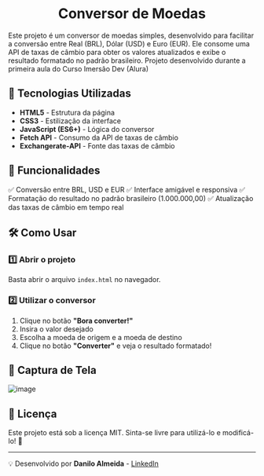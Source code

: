 <div align="center">

# Conversor de Moedas

</div>

Este projeto é um conversor de moedas simples, desenvolvido para facilitar a conversão entre Real (BRL), Dólar (USD) e Euro (EUR). Ele consome uma API de taxas de câmbio para obter os valores atualizados e exibe o resultado formatado no padrão brasileiro.
Projeto desenvolvido durante a primeira aula do Curso Imersão Dev (Alura)

## 🚀 Tecnologias Utilizadas
- **HTML5** - Estrutura da página
- **CSS3** - Estilização da interface
- **JavaScript (ES6+)** - Lógica do conversor
- **Fetch API** - Consumo da API de taxas de câmbio
- **Exchangerate-API** - Fonte das taxas de câmbio

## 📌 Funcionalidades
✅ Conversão entre BRL, USD e EUR
✅ Interface amigável e responsiva
✅ Formatação do resultado no padrão brasileiro (1.000.000,00)
✅ Atualização das taxas de câmbio em tempo real

## 🛠 Como Usar

### 1️⃣ Abrir o projeto
Basta abrir o arquivo `index.html` no navegador.

### 2️⃣  Utilizar o conversor
1. Clique no botão **"Bora converter!"**
2. Insira o valor desejado
3. Escolha a moeda de origem e a moeda de destino
4. Clique no botão **"Converter"** e veja o resultado formatado!

## 📸 Captura de Tela
![image](https://github.com/user-attachments/assets/d64acebc-78ed-4edd-a678-97f727e7dab7)


## 📜 Licença
Este projeto está sob a licença MIT. Sinta-se livre para utilizá-lo e modificá-lo! 🎉

---

💡 Desenvolvido por **Danilo Almeida** - [LinkedIn](https://www.linkedin.com/in/seu-perfil)




